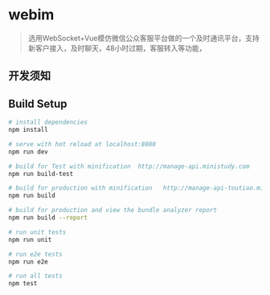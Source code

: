 # webim
> 选用WebSocket+Vue模仿微信公众客服平台做的一个及时通讯平台，支持新客户接入，及时聊天，48小时过期，客服转入等功能，
## 开发须知


## Build Setup

``` bash
# install dependencies
npm install

# serve with hot reload at localhost:8080
npm run dev

# build for Test with minification  http://manage-api.ministudy.com
npm run build-test

# build for production with minification   http://manage-api-toutiao.ministudy.com
npm run build

# build for production and view the bundle analyzer report
npm run build --report

# run unit tests
npm run unit

# run e2e tests
npm run e2e

# run all tests
npm test
```
